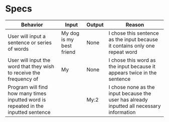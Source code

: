 # Specs
|Behavior|Input|Output|Reason|
|-|-|-|-|
|User will input a sentence or series of words|My dog is my best friend|None|I chose this sentence as the input because it contains only one repeat word|
|User will input the word that they wish to receive the frequency of|My|None|I chose this word as the input because it appears twice in the sentence|
|Program will find how many times inputted word is repeated in the inputted sentence||My:2|I chose none as the input because the user has already inputted all necessary information|
